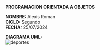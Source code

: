**PROGRAMACION ORIENTADA A OBJETOS**  
  
**NOMBRE:** Alexis Roman  
**CICLO:** Segundo  
**FECHA:** 25/07/2024  

**DIAGRAMA UML:**  
![deportes](https://github.com/user-attachments/assets/0d35c6de-b861-44e9-9bfa-418161d9fd62)
